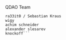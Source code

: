 QDAO Team

```six / David Pethes
ra33it0 / Sebastian Kraus
wigy
achim schneider
alexander slesarev
knockoff```